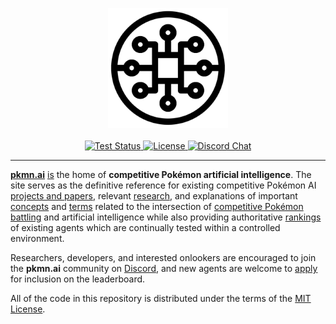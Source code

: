 <p align="center">
  <img alt="pkmn.ai" width="192" height="192" src="public/favicon.svg" />
  <br />
  <br />
  <a href="https://github.com/pkmn/ai/actions/workflows/test.yml">
    <img alt="Test Status" src="https://github.com/pkmn/ai/workflows/Tests/badge.svg" />
  </a>
  <a href="https://github.com/pkmn/ai/blob/main/LICENSE">
    <img alt="License" src="https://img.shields.io/badge/License-MIT-blue.svg" />
  </a>
  <a href="https://pkmn.ai/cabal">
    <img alt="Discord Chat" src="https://img.shields.io/discord/689316505560809576" />
  </a>
</p>
<hr />

[**pkmn.ai**](https://pkmn.ai) [is](https://www.merriam-webster.com/dictionary/work%20in%20progress)
the home of **competitive Pokémon artificial intelligence**. The site serves as the definitive
reference for existing competitive Pokémon AI [projects and papers](https://pkmn.ai/projects),
relevant [research](https://pkmn.ai/research), and explanations of important
[concepts](https://pkmn.ai/concepts) and [terms](https://pkmn.ai/glossary) related to the
intersection of [competitive Pokémon
battling](https://www.smogon.com/dp/articles/intro_comp_pokemon) and artificial intelligence while
also providing authoritative [rankings](https://pkmn.ai/leaderboard) of existing agents which are
continually tested within a controlled environment.

Researchers, developers, and interested onlookers are encouraged to join the **pkmn.ai** community
on [Discord](https://pkmn.ai/cabal), and new agents are welcome to [apply](https://pkmn.ai/rules)
for inclusion on the leaderboard.

All of the code in this repository is distributed under the terms of the [MIT License](LICENSE).